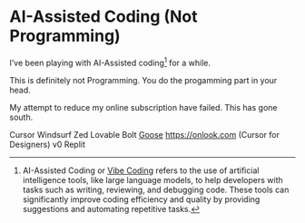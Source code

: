 # AI-Assisted Coding (Not Programming)

I’ve been playing with AI-Assisted coding[^VibeCoding] for a while.

This is definitely not Programming. You do the progamming part in your head.

My attempt to reduce my online subscription have failed. This has gone south.

Cursor
Windsurf
Zed
Lovable
Bolt
[Goose](https://block.github.io/goose/)
https://onlook.com (Cursor for Designers)
v0
Replit

[^VibeCoding]: AI-Assisted Coding or [Vibe Coding](https://en.wikipedia.org/wiki/Vibe_coding) refers to the use of artificial intelligence tools, like large language models, to help developers with tasks such as writing, reviewing, and debugging code. These tools can significantly improve coding efficiency and quality by providing suggestions and automating repetitive tasks.